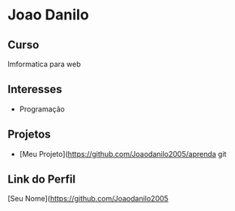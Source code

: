 # Joao Danilo


## Curso

Imformatica para web

## Interesses

- Programação

## Projetos

- [Meu Projeto](https://github.com/Joaodanilo2005/aprenda git 

## Link do Perfil

[Seu Nome](https://github.com/Joaodanilo2005